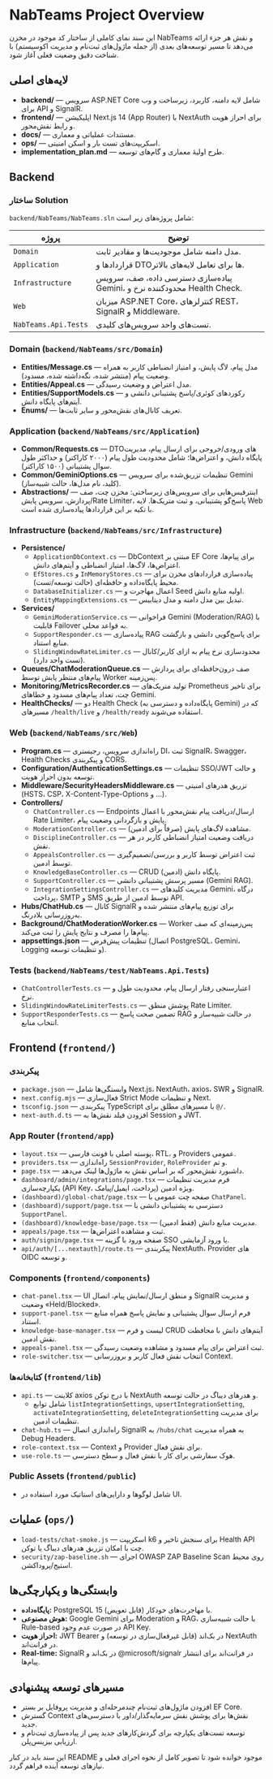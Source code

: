# NabTeams Project Overview

این سند نمای کاملی از ساختار کد موجود در مخزن NabTeams و نقش هر جزء ارائه می‌دهد تا مسیر توسعه‌های بعدی (از جمله ماژول‌های ثبت‌نام و مدیریت اکوسیستم) با شناخت دقیق وضعیت فعلی آغاز شود.

## لایه‌های اصلی

- **backend/** — سرویس ASP.NET Core شامل لایه دامنه، کاربرد، زیرساخت و وب برای API و SignalR.
- **frontend/** — اپلیکیشن Next.js 14 (App Router) با NextAuth برای احراز هویت و رابط نقش‌محور.
- **docs/** — مستندات عملیاتی و معماری.
- **ops/** — اسکریپت‌های تست بار و اسکن امنیتی.
- **implementation_plan.md** — طرح اولیهٔ معماری و گام‌های توسعه.

## Backend

### ساختار Solution

`backend/NabTeams/NabTeams.sln` شامل پروژه‌های زیر است:

| پروژه | توضیح |
| --- | --- |
| `Domain` | مدل دامنه شامل موجودیت‌ها و مقادیر ثابت. |
| `Application` | قراردادها و DTOها برای تعامل لایه‌های بالاتر. |
| `Infrastructure` | پیاده‌سازی دسترسی داده، صف، سرویس Gemini، محدودکننده نرخ و Health Check. |
| `Web` | میزبان ASP.NET Core، کنترلرهای REST، SignalR و Middleware. |
| `NabTeams.Api.Tests` | تست‌های واحد سرویس‌های کلیدی. |

### Domain (`backend/NabTeams/src/Domain`)

- **Entities/Message.cs** — مدل پیام، لاگ پایش، و امتیاز انضباطی کاربر به همراه وضعیت پیام (منتشر شده، نگه‌داشته شده، مسدود). 
- **Entities/Appeal.cs** — مدل اعتراض و وضعیت رسیدگی. 
- **Entities/SupportModels.cs** — رکوردهای کوئری/پاسخ پشتیبانی دانشی و آیتم‌های پایگاه دانش. 
- **Enums/** — تعریف کانال‌های نقش‌محور و سایر ثابت‌ها.

### Application (`backend/NabTeams/src/Application`)

- **Common/Requests.cs** — DTOهای ورودی/خروجی برای ارسال پیام، مدیریت پایگاه دانش، و اعتراض‌ها؛ شامل محدودیت طول پیام (۲۰۰۰ کاراکتر) و حداکثر طول سوال پشتیبانی (۱۵۰۰ کاراکتر).
- **Common/GeminiOptions.cs** — تنظیمات تزریق‌شده برای سرویس Gemini (کلید، نام مدل‌ها، حالت شبیه‌ساز).
- **Abstractions/** — اینترفیس‌هایی برای سرویس‌های زیرساختی: مخزن چت، صف پردازش، سرویس پایش/Rate Limiter، پاسخ‌گو پشتیبانی، و ثبت متریک‌ها. لایه Web با تکیه بر این قراردادها پیاده‌سازی شده است.

### Infrastructure (`backend/NabTeams/src/Infrastructure`)

- **Persistence/**
  - `ApplicationDbContext.cs` — DbContext مبتنی بر EF Core برای پیام‌ها، اعتراض‌ها، لاگ‌ها، امتیاز انضباطی و آیتم‌های دانش.
  - `EfStores.cs` و `InMemoryStores.cs` — پیاده‌سازی قراردادهای مخزن برای محیط پایگاه‌داده و حافظه‌ای (حالت توسعه/تست).
  - `DatabaseInitializer.cs` — اعمال مهاجرت و Seed اولیه منابع دانش.
  - `EntityMappingExtensions.cs` — تبدیل بین مدل دامنه و مدل دیتابیس.
- **Services/**
  - `GeminiModerationService.cs` — فراخوانی Gemini (Moderation/RAG) با قابلیت Failover به قواعد محلی.
  - `SupportResponder.cs` — پیاده‌سازی RAG برای پاسخ‌گویی دانشی و بازگشت منابع استناد.
  - `SlidingWindowRateLimiter.cs` — محدودسازی نرخ پیام به ازای کاربر/کانال (تست واحد دارد).
- **Queues/ChatModerationQueue.cs** — صف درون‌حافظه‌ای برای پردازش پیام‌های منتظر پایش توسط Worker پس‌زمینه.
- **Monitoring/MetricsRecorder.cs** — تولید متریک‌های Prometheus برای تاخیر چت، تعداد پیام‌های مسدود و خطاهای Gemini.
- **HealthChecks/** — دو Health Check (پایگاه‌داده و دسترسی به Gemini) که در مسیرهای `/health/live` و `/health/ready` استفاده می‌شوند.

### Web (`backend/NabTeams/src/Web`)

- **Program.cs** — راه‌اندازی سرویس، رجیستری DI، ثبت SignalR، Swagger، Health Checks و پیکربندی CORS.
- **Configuration/AuthenticationSettings.cs** — تنظیمات SSO/JWT و حالت توسعه بدون احراز هویت.
- **Middleware/SecurityHeadersMiddleware.cs** — تزریق هدرهای امنیتی (HSTS، CSP، X-Content-Type-Options و ...).
- **Controllers/**
  - `ChatController.cs` — Endpoints ارسال/دریافت پیام نقش‌محور با اعمال Rate Limiter، پایش و بازگردانی وضعیت پیام.
  - `ModerationController.cs` — مشاهده لاگ‌های پایش (صرفاً برای ادمین).
  - `DisciplineController.cs` — دریافت وضعیت امتیاز انضباطی کاربر در هر نقش.
  - `AppealsController.cs` — ثبت اعتراض توسط کاربر و بررسی/تصمیم‌گیری توسط ادمین.
  - `KnowledgeBaseController.cs` — CRUD پایگاه دانش (ادمین).
  - `SupportController.cs` — مسیر پرسش پشتیبانی دانشی (Gemini RAG).
  - `IntegrationSettingsController.cs` — مدیریت کلیدهای Gemini، درگاه پرداخت، SMTP و SMS توسط ادمین از طریق API.
- **Hubs/ChatHub.cs** — کانال SignalR برای توزیع پیام‌های منتشر شده و به‌روزرسانی بلادرنگ.
- **Background/ChatModerationWorker.cs** — Worker پس‌زمینه‌ای که صف پیام‌ها را مصرف و نتایج پایش را ثبت می‌کند.
- **appsettings.json** — تنظیمات پیش‌فرض (اتصال PostgreSQL، Gemini، Logging و تنظیمات توسعه).

### Tests (`backend/NabTeams/test/NabTeams.Api.Tests`)

- `ChatControllerTests.cs` — اعتبارسنجی رفتار ارسال پیام، محدودیت طول و نرخ.
- `SlidingWindowRateLimiterTests.cs` — پوشش منطق Rate Limiter.
- `SupportResponderTests.cs` — تضمین صحت پاسخ RAG در حالت شبیه‌ساز و انتخاب منابع.

## Frontend (`frontend/`)

### پیکربندی

- `package.json` — وابستگی‌ها شامل Next.js، NextAuth، axios، SWR و SignalR.
- `next.config.mjs` — فعال‌سازی Strict Mode و تنظیمات Next.
- `tsconfig.json` — پیکربندی TypeScript با مسیرهای مطلق برای `@/`.
- `next-auth.d.ts` — افزودن فیلد نقش‌ها به Session و JWT.

### App Router (`frontend/app`)

- `layout.tsx` — پوسته اصلی با فونت فارسی، RTL، و Providers عمومی.
- `providers.tsx` — راه‌اندازی `SessionProvider`, `RoleProvider` و تم.
- `page.tsx` — داشبورد نقش‌محور که بر اساس نقش به ماژول‌ها لینک می‌دهد.
- `dashboard/admin/integrations/page.tsx` — فرم مدیریت تنظیمات یکپارچه‌سازی (API Key، پرداخت، ایمیل/پیامک) ویژه ادمین.
- `(dashboard)/global-chat/page.tsx` — صفحه چت عمومی با `ChatPanel`.
- `(dashboard)/support/page.tsx` — دسترسی به پشتیبانی دانشی با `SupportPanel`.
- `(dashboard)/knowledge-base/page.tsx` — مدیریت منابع دانش (فقط ادمین).
- `appeals/page.tsx` — ثبت و مشاهده اعتراض‌ها.
- `auth/signin/page.tsx` — صفحه ورود با گزینه SSO یا ورود آزمایشی.
- `api/auth/[...nextauth]/route.ts` — پیکربندی NextAuth، Provider های OIDC و توسعه.

### Components (`frontend/components`)

- `chat-panel.tsx` — UI و منطق ارسال/نمایش پیام، اتصال SignalR و مدیریت وضعیت «Held/Blocked».
- `support-panel.tsx` — فرم ارسال سوال پشتیبانی و نمایش پاسخ همراه منابع استناد.
- `knowledge-base-manager.tsx` — لیست و فرم CRUD آیتم‌های دانش با محافظت نقش ادمین.
- `appeals-panel.tsx` — ثبت اعتراض برای پیام مسدود و مشاهده وضعیت رسیدگی.
- `role-switcher.tsx` — انتخاب نقش فعال کاربر و بروزرسانی Context.

### کتابخانه‌ها (`frontend/lib`)

- `api.ts` — کلاینت axios با درج توکن NextAuth و هدرهای دیباگ در حالت توسعه.
  - شامل توابع `listIntegrationSettings`, `upsertIntegrationSetting`, `activateIntegrationSetting`, `deleteIntegrationSetting` برای مدیریت تنظیمات ادمین.
- `chat-hub.ts` — راه‌اندازی اتصال SignalR به `/hubs/chat` به همراه مدیریت Debug Headers.
- `role-context.tsx` — Context و Provider برای نقش فعال.
- `use-role.ts` — هوک سفارشی برای کار با نقش فعال و سطح دسترسی.

### Public Assets (`frontend/public`)

- شامل لوگوها و دارایی‌های استاتیک مورد استفاده در UI.

## عملیات (`ops/`)

- `load-tests/chat-smoke.js` — اسکریپت k6 برای سنجش تاخیر و Health API چت با امکان تزریق هدرهای دیباگ یا توکن.
- `security/zap-baseline.sh` — اجرای OWASP ZAP Baseline Scan روی محیط استیج/پروداکشن.

## وابستگی‌ها و یکپارچگی‌ها

- **پایگاه‌داده:** PostgreSQL 15 (قابل تعویض) با مهاجرت‌های خودکار.
- **هوش مصنوعی:** Google Gemini برای Moderation و RAG، با حالت شبیه‌سازی Rule-based در صورت عدم وجود API Key.
- **احراز هویت:** JWT Bearer در بک‌اند (قابل غیرفعال‌سازی در توسعه) و NextAuth در فرانت‌اند.
- **Real-time:** SignalR در بک‌اند و @microsoft/signalr در فرانت‌اند برای انتشار پیام‌ها.

## مسیرهای توسعه پیشنهادی

- افزودن ماژول‌های ثبت‌نام چندمرحله‌ای و مدیریت پروفایل بر بستر EF Core.
- گسترش Context نقش‌ها برای پوشش نقش سرمایه‌گذار/داور با دسترسی‌های جدید.
- توسعه تست‌های یکپارچه برای گردش‌کارهای جدید پس از پیاده‌سازی ثبت‌نام و ارزیابی بیزینس‌پلن.

این سند باید در کنار README موجود خوانده شود تا تصویر کامل از نحوه اجرای فعلی و نیازهای توسعه آینده فراهم گردد.
